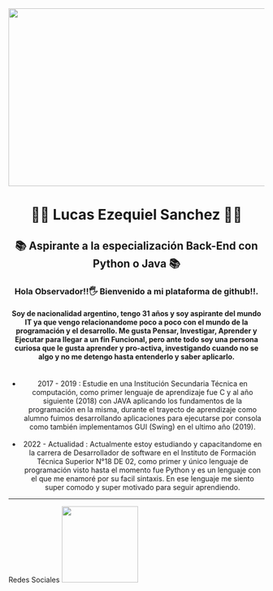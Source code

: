 <img src = "https://i.postimg.cc/4x3FhKph/Black-and-White-Modern-Chess-Tournament-Banner.png" width = "1000" height="350">
<h1 align="center">👨‍💻 Lucas Ezequiel Sanchez 👨‍💻 </h1>
<h2 align="center">📚 Aspirante a la especialización Back-End con Python o Java 📚 </h2>
<h3 align="center"> Hola Observador!!🖐 Bienvenido a mi plataforma de github!!.</h3>
<h4 align="center">Soy de nacionalidad argentino, tengo 31 años y soy aspirante del mundo IT ya que vengo relacionandome poco a poco con el mundo de la programación y el desarrollo. Me gusta Pensar, Investigar, Aprender y Ejecutar para llegar a un fin Funcional, pero ante todo soy una persona curiosa que le gusta aprender y pro-activa, investigando cuando no se algo y no me detengo hasta entenderlo y saber aplicarlo.</h4>  
<p>  
  <ul align = "center">
      <br> 
      <li>2017 - 2019 : Estudie en una Institución Secundaria Técnica en computación, como primer lenguaje de aprendizaje fue C y al año siguiente (2018) con JAVA aplicando los fundamentos de la programación en la misma, durante el trayecto de aprendizaje como alumno fuimos desarrollando aplicaciones para ejecutarse por consola como también implementamos GUI (Swing) en el ultimo año (2019).</li><br>
      <li>2022 - Actualidad : Actualmente estoy estudiando y capacitandome en la carrera de Desarrollador de software en el Instituto de Formación Técnica Superior N°18 DE 02, como primer y único lenguaje de programación visto hasta el momento fue Python y es un lenguaje con el que me enamoré por su facil sintaxis. En ese lenguaje me siento super comodo y super motivado para seguir aprendiendo.
  </li>
  </ul>
 </p>
 <hr>
 <h2">Redes Sociales</h2>
 <a href = "https://www.linkedin.com/in/lucasdevsoft2022/" target = "_blank">
    <img src= "https://cdn.dribbble.com/users/1525393/screenshots/6420056/comp_4.gif" width= 150 height = 150>
 </a>

<!--
**Lucas-devSoft/Lucas-devSoft** is a ✨ _special_ ✨ repository because its `README.md` (this file) appears on your GitHub profile.

Here are some ideas to get you started:

- 🔭 I’m currently working on ...
- 🌱 I’m currently learning ...
- 👯 I’m looking to collaborate on ...
- 🤔 I’m looking for help with ...
- 💬 Ask me about ...
- 📫 How to reach me: ...
- 😄 Pronouns: ...
- ⚡ Fun fact: ...
-->
